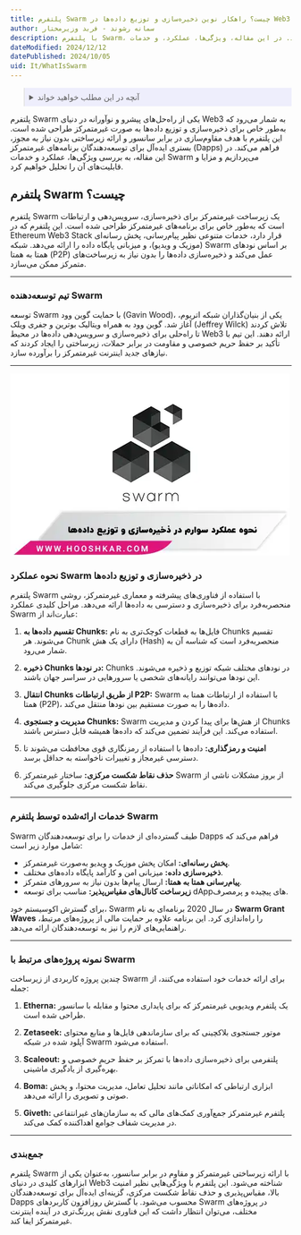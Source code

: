 ```yaml
---
title: پلتفرم Swarm چیست؟ راهکار نوین ذخیره‌سازی و توزیع داده‌ها در Web3
author: سمانه رشوند - فربد وزیرمختار
description: با پلتفرم Swarm، ذخیره‌سازی و توزیع داده‌ها را به‌صورت غیرمتمرکز تجربه کنید. در این مقاله، ویژگی‌ها، عملکرد، و خدمات Swarm را بررسی کرده و با کاربردهای آن در Web3 آشنا شوید.
dateModified: 2024/12/12
datePublished: 2024/10/05
uid: It/WhatIsSwarm
---
```

<blockquote style="background-color:#eeeefc; padding:0.5rem">
<details>
  <summary>آنچه در این مطلب خواهید خواند</summary>
  <ul>
    <li>پلتفرم Swarm چیست؟</li>
    <li>تیم توسعه‌دهنده Swarm</li>
    <li>نحوه عملکرد Swarm در ذخیره‌سازی و توزیع داده‌ها</li>
    <li>خدمات ارائه‌شده توسط پلتفرم Swarm</li>
    <li>نمونه پروژه‌های مرتبط با Swarm</li>
  </ul>
</details>
</blockquote>

پلتفرم Swarm یکی از راه‌حل‌های پیشرو و نوآورانه در دنیای Web3 به شمار می‌رود که به‌طور خاص برای ذخیره‌سازی و توزیع داده‌ها به صورت غیرمتمرکز طراحی شده است. این پلتفرم با هدف مقاوم‌سازی در برابر سانسور و ارائه زیرساختی بدون نیاز به مجوز، بستری ایده‌آل برای توسعه‌دهندگان برنامه‌های غیرمتمرکز (Dapps) فراهم می‌کند. در این مقاله، به بررسی ویژگی‌ها، عملکرد و خدمات Swarm می‌پردازیم و مزایا و قابلیت‌های آن را تحلیل خواهیم کرد.

## پلتفرم Swarm چیست؟
پلتفرم Swarm یک زیرساخت غیرمتمرکز برای ذخیره‌سازی، سرویس‌دهی و ارتباطات است که به‌طور خاص برای برنامه‌های غیرمتمرکز طراحی شده است. این پلتفرم که در Ethereum Web3 Stack قرار دارد، خدمات متنوعی نظیر پیام‌رسانی، پخش رسانه‌ای (موزیک و ویدیو)، و میزبانی پایگاه داده را ارائه می‌دهد. شبکه Swarm بر اساس نودهای همتا به همتا (P2P) عمل می‌کند و ذخیره‌سازی داده‌ها را بدون نیاز به زیرساخت‌های متمرکز ممکن می‌سازد.

---

### تیم توسعه‌دهنده Swarm
توسعه Swarm با حمایت گوین وود (Gavin Wood)، یکی از بنیان‌گذاران شبکه اتریوم، آغاز شد. گوین وود به همراه ویتالیک بوترین و جفری ویلک (Jeffrey Wilck) تلاش کردند تا راه‌حلی برای ذخیره‌سازی و سرویس‌دهی داده‌ها در محیط Web3 ارائه دهند. این تیم با تأکید بر حفظ حریم خصوصی و مقاومت در برابر حملات، زیرساختی را ایجاد کردند که نیازهای جدید اینترنت غیرمتمرکز را برآورده سازد.

---

![نحوه عملکرد سوارم در ذخیره سازی و توزیع داده ها](./Images/SwarmPerformance.webp)

### نحوه عملکرد Swarm در ذخیره‌سازی و توزیع داده‌ها
پلتفرم Swarm با استفاده از فناوری‌های پیشرفته و معماری غیرمتمرکز، روشی منحصربه‌فرد برای ذخیره‌سازی و دسترسی به داده‌ها ارائه می‌دهد. مراحل کلیدی عملکرد Swarm عبارت‌اند از:

1. **تقسیم داده‌ها به Chunks:**
   فایل‌ها به قطعات کوچک‌تری به نام Chunks تقسیم می‌شوند. هر Chunk دارای یک هش (Hash) منحصربه‌فرد است که شناسه آن به شمار می‌رود.

2. **ذخیره Chunks در نودها:**
   Chunks در نودهای مختلف شبکه توزیع و ذخیره می‌شوند. این نودها می‌توانند رایانه‌های شخصی یا سرورهایی در سراسر جهان باشند.

3. **انتقال Chunks از طریق ارتباطات P2P:**
   Swarm با استفاده از ارتباطات همتا به همتا (P2P)، داده‌ها را به صورت مستقیم بین نودها منتقل می‌کند.

4. **مدیریت و جستجوی Chunks:**
   Swarm از هش‌ها برای پیدا کردن و مدیریت Chunks استفاده می‌کند. این فرآیند تضمین می‌کند که داده‌ها همیشه قابل دسترس باشند.

5. **امنیت و رمزگذاری:**
   داده‌ها با استفاده از رمزنگاری قوی محافظت می‌شوند تا دسترسی غیرمجاز و تغییرات ناخواسته به حداقل برسد.

6. **حذف نقاط شکست مرکزی:**
   ساختار غیرمتمرکز Swarm از بروز مشکلات ناشی از نقاط شکست مرکزی جلوگیری می‌کند.

---

### خدمات ارائه‌شده توسط پلتفرم Swarm
Swarm طیف گسترده‌ای از خدمات را برای توسعه‌دهندگان Dapps فراهم می‌کند که شامل موارد زیر است:

- **پخش رسانه‌ای:** امکان پخش موزیک و ویدیو به‌صورت غیرمتمرکز.
- **ذخیره‌سازی داده:** میزبانی امن و کارآمد پایگاه داده‌های مختلف.
- **پیام‌رسانی همتا به همتا:** ارسال پیام‌ها بدون نیاز به سرورهای متمرکز.
- **زیرساخت کانال‌های مقیاس‌پذیر:** مناسب برای توسعه dAppهای پیچیده و پرمصرف.

برای گسترش اکوسیستم خود، Swarm در سال 2020 برنامه‌ای به نام **Swarm Grant Waves** را راه‌اندازی کرد. این برنامه علاوه بر حمایت مالی از پروژه‌های مرتبط، راهنمایی‌های لازم را نیز به توسعه‌دهندگان ارائه می‌دهد.

---

### نمونه پروژه‌های مرتبط با Swarm
چندین پروژه کاربردی از زیرساخت Swarm برای ارائه خدمات خود استفاده می‌کنند، از جمله:

1. **Etherna:**
   یک پلتفرم ویدیویی غیرمتمرکز که برای پایداری محتوا و مقابله با سانسور طراحی شده است.

2. **Zetaseek:**
   موتور جستجوی بلاکچینی که برای سازماندهی فایل‌ها و منابع محتوای آپلود شده در شبکه Swarm استفاده می‌شود.

3. **Scaleout:**
   پلتفرمی برای ذخیره‌سازی داده‌ها با تمرکز بر حفظ حریم خصوصی و بهره‌گیری از یادگیری ماشینی.

4. **Boma:**
   ابزاری ارتباطی که امکاناتی مانند تحلیل تعامل، مدیریت محتوا، و پخش صوتی و تصویری را ارائه می‌دهد.

5. **Giveth:**
   پلتفرم غیرمتمرکز جمع‌آوری کمک‌های مالی که به سازمان‌های غیرانتفاعی در مدیریت شفاف جوامع اهداکننده کمک می‌کند.

---

### جمع‌بندی
پلتفرم Swarm با ارائه زیرساختی غیرمتمرکز و مقاوم در برابر سانسور، به‌عنوان یکی از ابزارهای کلیدی در دنیای Web3 شناخته می‌شود. این پلتفرم با ویژگی‌هایی نظیر امنیت بالا، مقیاس‌پذیری و حذف نقاط شکست مرکزی، گزینه‌ای ایده‌آل برای توسعه‌دهندگان Dapps محسوب می‌شود. با گسترش روزافزون کاربردهای Swarm در پروژه‌های مختلف، می‌توان انتظار داشت که این فناوری نقش پررنگ‌تری در آینده اینترنت غیرمتمرکز ایفا کند.